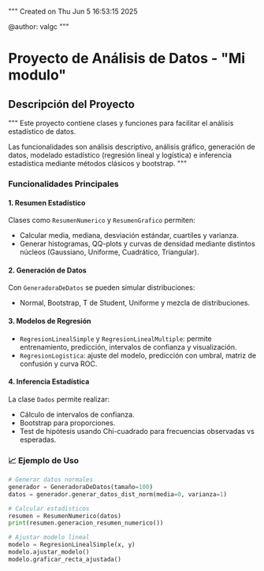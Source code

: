 """
Created on Thu Jun  5 16:53:15 2025

@author: valgc
"""

# Proyecto de Análisis de Datos - "Mi modulo"

## Descripción del Proyecto
"""
Este proyecto contiene  clases y funciones para facilitar el análisis estadístico de datos. 

Las funcionalidades son análisis descriptivo, análisis gráfico, generación de datos, modelado estadístico (regresión lineal y logística) e inferencia estadística mediante métodos clásicos y bootstrap.
"""



### Funcionalidades Principales

#### 1. **Resumen Estadístico**
Clases como `ResumenNumerico` y `ResumenGrafico` permiten:
- Calcular media, mediana, desviación estándar, cuartiles y varianza.
- Generar histogramas, QQ-plots y curvas de densidad mediante distintos núcleos (Gaussiano, Uniforme, Cuadrático, Triangular).

#### 2. **Generación de Datos**
Con `GeneradoraDeDatos` se pueden simular distribuciones:
- Normal, Bootstrap, T de Student, Uniforme y mezcla de distribuciones.

#### 3. **Modelos de Regresión**
- `RegresionLinealSimple` y `RegresionLinealMultiple`: permite entrenamiento, predicción, intervalos de confianza y visualización.
- `RegresionLogistica`: ajuste del modelo, predicción con umbral, matriz de confusión y curva ROC.

#### 4. **Inferencia Estadística**
La clase `Dados` permite realizar:
- Cálculo de intervalos de confianza.
- Bootstrap para proporciones.
- Test de hipótesis usando Chi-cuadrado para frecuencias observadas vs esperadas.

### 📈 Ejemplo de Uso

```python
# Generar datos normales
generador = GeneradoraDeDatos(tamaño=100)
datos = generador.generar_datos_dist_norm(media=0, varianza=1)

# Calcular estadísticos
resumen = ResumenNumerico(datos)
print(resumen.generacion_resumen_numerico())

# Ajustar modelo lineal
modelo = RegresionLinealSimple(x, y)
modelo.ajustar_modelo()
modelo.graficar_recta_ajustada()
```

